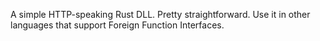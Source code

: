 A simple HTTP-speaking Rust DLL. Pretty straightforward. Use it in other languages that support Foreign Function Interfaces.
